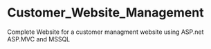 # Customer_Website_Management
Complete Website for a customer managment website using ASP.net ASP.MVC and MSSQL
